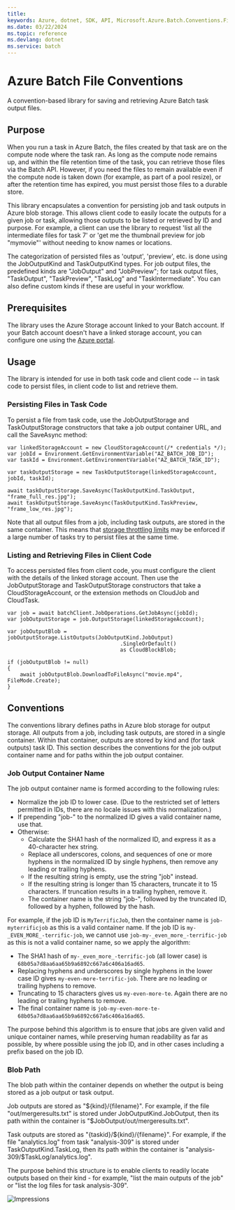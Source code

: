 ```yaml
---
title: 
keywords: Azure, dotnet, SDK, API, Microsoft.Azure.Batch.Conventions.Files, batch
ms.date: 03/22/2024
ms.topic: reference
ms.devlang: dotnet
ms.service: batch
---
```

# Azure Batch File Conventions

A convention-based library for saving and retrieving Azure Batch task output files.

## Purpose

When you run a task in Azure Batch, the files created by that task are on the
compute node where the task ran.  As long as the compute node remains up, and within
the file retention time of the task, you can retrieve those files via the Batch API.
However, if you need the files to remain available even if the compute node is taken
down (for example, as part of a pool resize), or after the retention time has expired,
you must persist those files to a durable store.

This library encapsulates a convention for persisting job and task outputs in Azure blob
storage.  This allows client code to easily locate the outputs for a given job or
task, allowing those outputs to be listed or retrieved by ID and purpose.  For example,
a client can use the library to request 'list all the intermediate files for task 7'
or 'get me the thumbnail preview for job "mymovie"' without needing to know names or locations.

The categorization of persisted files as 'output', 'preview', etc. is done using the
JobOutputKind and TaskOutputKind types.  For job output files, the predefined kinds
are "JobOutput" and "JobPreview"; for task output files, "TaskOutput", "TaskPreview",
"TaskLog" and "TaskIntermediate".  You can also define custom kinds if these
are useful in your workflow.

## Prerequisites

The library uses the Azure Storage account linked to your Batch account.  If your Batch account
doesn't have a linked storage account, you can configure one using the [Azure portal](https://portal.azure.com).

## Usage

The library is intended for use in both task code and client code -- in task code to
persist files, in client code to list and retrieve them.

### Persisting Files in Task Code

To persist a file from task code, use the JobOutputStorage and TaskOutputStorage
constructors that take a job output container URL, and call the SaveAsync method:

    var linkedStorageAccount = new CloudStorageAccount(/* credentials */);
    var jobId = Environment.GetEnvironmentVariable("AZ_BATCH_JOB_ID");
    var taskId = Environment.GetEnvironmentVariable("AZ_BATCH_TASK_ID");
    
    var taskOutputStorage = new TaskOutputStorage(linkedStorageAccount, jobId, taskId);
    
    await taskOutputStorage.SaveAsync(TaskOutputKind.TaskOutput, "frame_full_res.jpg");
    await taskOutputStorage.SaveAsync(TaskOutputKind.TaskPreview, "frame_low_res.jpg");
    
Note that all output files from a job, including task outputs, are stored in the same container. This means that
[storage throttling limits](https://azure.microsoft.com/documentation/articles/storage-performance-checklist/#blobs)
may be enforced if a large number of tasks try to persist files at the same time. 

### Listing and Retrieving Files in Client Code

To access persisted files from client code, you must configure the client with
the details of the linked storage account.  Then use the JobOutputStorage and
TaskOutputStorage constructors that take a CloudStorageAccount, or the extension
methods on CloudJob and CloudTask.

    var job = await batchClient.JobOperations.GetJobAsync(jobId);
    var jobOutputStorage = job.OutputStorage(linkedStorageAccount);

    var jobOutputBlob = jobOutputStorage.ListOutputs(JobOutputKind.JobOutput)
                                        .SingleOrDefault()
                                        as CloudBlockBlob;

    if (jobOutputBlob != null)
    {
        await jobOutputBlob.DownloadToFileAsync("movie.mp4", FileMode.Create);
    }

## Conventions

The conventions library defines paths in Azure blob storage for output storage.
All outputs from a job, including task outputs, are stored in a single container.
Within that container, outputs are stored by kind and (for task outputs) task ID.
This section describes the conventions for the job output container name and for
paths within the job output container.

### Job Output Container Name

The job output container name is formed according to the following rules:

* Normalize the job ID to lower case. (Due to the restricted set of letters
  permitted in IDs, there are no locale issues with this normalization.)
* If prepending "job-" to the normalized ID gives a valid container name,
  use that.
* Otherwise:
  * Calculate the SHA1 hash of the normalized ID, and express it
    as a 40-character hex string.
  * Replace all underscores, colons, and sequences of one or more hyphens in 
    the normalized ID by single hyphens, then remove any leading or trailing
    hyphens.
  * If the resulting string is empty, use the string "job" instead.
  * If the resulting string is longer than 15 characters, truncate it
    to 15 characters. If truncation results in a trailing hyphen, remove
	it.
  * The container name is the string "job-", followed by the truncated
    ID, followed by a hyphen, followed by the hash.

For example, if the job ID is `MyTerrificJob`, then the container name is
`job-myterrificjob` as this is a valid container name. If the job ID is
`my-_EVEN_MORE_-terrific-job`, we cannot use `job-my-_even_more_-terrific-job`
as this is not a valid container name, so we apply the algorithm:

* The SHA1 hash of `my-_even_more_-terrific-job` (all lower case) is
  `68b05a7d8aa6aa65b9a6892c667a6c406a16ad65`.
* Replacing hyphens and underscores by single hyphens in the lower case
  ID gives `my-even-more-terrific-job`. There are no leading or trailing
  hyphens to remove.
* Truncating to 15 characters gives us `my-even-more-te`. Again there are
  no leading or trailing hyphens to remove.
* The final container name is `job-my-even-more-te-68b05a7d8aa6aa65b9a6892c667a6c406a16ad65`.

The purpose behind this algorithm is to ensure that jobs are given valid and
unique container names, while preserving human readability as far as possible,
by where possible using the job ID, and in other cases including a prefix
based on the job ID.

### Blob Path

The blob path within the container depends on whether the output is being stored
as a job output or task output.

Job outputs are stored as "${kind}/{filename}".  For example, if the file
"out/mergeresults.txt" is stored under JobOutputKind.JobOutput, then its path
within the container is "$JobOutput/out/mergeresults.txt".

Task outputs are stored as "{taskid}/${kind}/{filename}".  For example, if
the file "analytics.log" from task "analysis-309" is stored under TaskOutputKind.TaskLog,
then its path within the container is "analysis-309/$TaskLog/analytics.log".

The purpose behind this structure is to enable clients to readily locate
outputs based on their kind - for example, "list the main outputs of the job"
or "list the log files for task analysis-309".


![Impressions](https://azure-sdk-impressions.azurewebsites.net/api/impressions/azure-sdk-for-net%2Fsdk%2Fbatch%2FMicrosoft.Azure.Batch.Conventions.Files%2FREADME.png)

